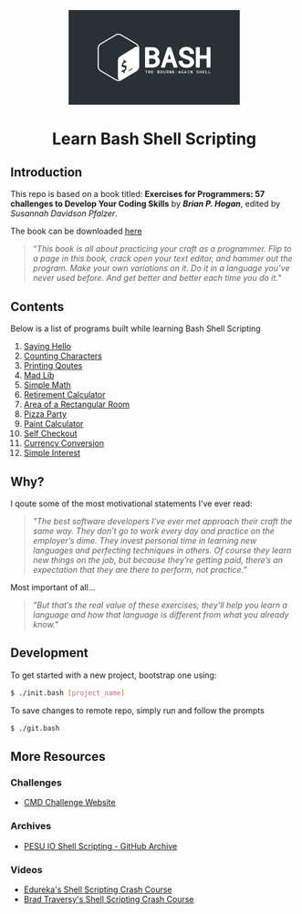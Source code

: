<p align="center">
<img width="300" src="./bash-logo-dark.jpg" alt="Bash Logo">
</p>
<h1 align="center">Learn Bash Shell Scripting</h1>

## Introduction 

This repo is based on a book titled: **Exercises for Programmers: 57 challenges to Develop Your Coding Skills** by **_Brian P. Hogan_**, edited by _Susannah Davidson Pfalzer_.

The book can be downloaded [here](https://www.pdfdrive.com/exercises-for-programmers-57-challenges-to-develop-your-coding-skills-d182425538.html)

> "_This book is all about practicing your craft as a programmer.
>Flip to a page in this book, crack open your text editor, and
>hammer out the program. Make your own variations on it.
>Do it in a language you’ve never used before. And get better
>and better each time you do it._"

## Contents

Below is a list of programs built while learning Bash Shell Scripting

1. [Saying Hello](./01-saying-hello/)
2. [Counting Characters](./02-counting-characters/)
3. [Printing Qoutes](./03-printing-qoutes/)
4. [Mad Lib](./04-mad-lib/)
5. [Simple Math](./05-simple-math/)
6. [Retirement Calculator](./06-retirement-calculator/)
7. [Area of a Rectangular Room](./07-area-of-a-rectangular-room/)
8. [Pizza Party](./08-pizza-party/)
9. [Paint Calculator](./09-paint-calculator/)
10. [Self Checkout](./10-self-checkout/)
11. [Currency Conversion](./11-currency-conversion/)
12. [Simple Interest](./12-simple-interest/)

## Why?

I qoute some of the most motivational statements I've ever read:

> _"The best software developers I’ve ever met approach their
>craft the same way. They don’t go to work every day and
>practice on the employer’s dime. They invest personal time
>in learning new languages and perfecting techniques in
>others. Of course they learn new things on the job, but
>because they’re getting paid, there’s an expectation that they
>are there to perform, not practice."_

Most important of all...

>_"But that’s the real value of these
>exercises; they’ll help you learn a language and how that
>language is different from what you already know."_

## Development

To get started with a new project, bootstrap one using:

```sh
$ ./init.bash [project_name]
```

To save changes to remote repo, simply run and follow the prompts

```sh
$ ./git.bash
```

## More Resources

### Challenges

- [CMD Challenge Website](https://cmdchallenge.com/)

### Archives
- [PESU IO Shell Scripting - GitHub Archive](https://github.com/Gituser143/PESU-IO-Shell-Scripting)

### Videos

- [Edureka's Shell Scripting Crash Course](https://www.youtube.com/watch?v=GtovwKDemnI)
- [Brad Traversy's Shell Scripting Crash Course](https://www.youtube.com/watch?v=v-F3YLd6oMw)

